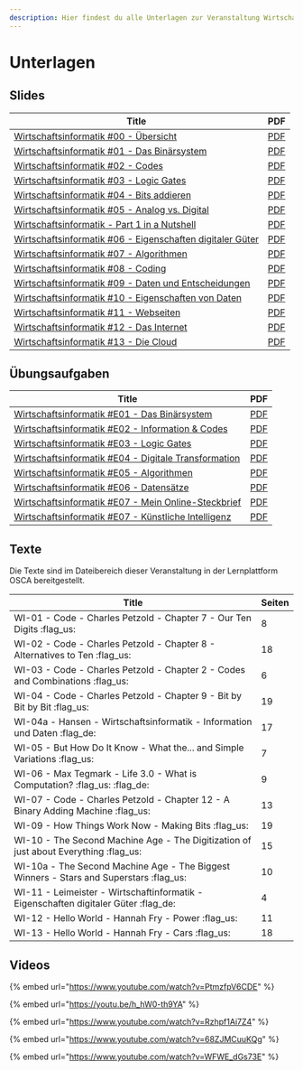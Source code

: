 ```yaml
---
description: Hier findest du alle Unterlagen zur Veranstaltung Wirtschaftsinformatik.
---
```


# Unterlagen

## Slides

| Title                                                                                                                                                      | PDF                                                                                                     |
| ---------------------------------------------------------------------------------------------------------------------------------------------------------- | ------------------------------------------------------------------------------------------------------- |
| [Wirtschaftsinformatik #00 - Übersicht](https://docs.google.com/presentation/d/1IiBpxU24k9mueFTMQtumJ3Z6BSS4OnhqepeHCOgD3Gw/preview)                       | [PDF](https://docs.google.com/presentation/d/1IiBpxU24k9mueFTMQtumJ3Z6BSS4OnhqepeHCOgD3Gw/export/pdf)   |
| [Wirtschaftsinformatik #01 - Das Binärsystem](https://docs.google.com/presentation/d/1ALNyIiXzSSmo7Z49Sb3tX3rDBQgl1\_pdMgaybDX5M5s/preview)                | [PDF](https://docs.google.com/presentation/d/1ALNyIiXzSSmo7Z49Sb3tX3rDBQgl1\_pdMgaybDX5M5s/export/pdf)  |
| [Wirtschaftsinformatik #02 - Codes](https://docs.google.com/presentation/d/1XcdMGmzX-D5byd140JNXZ56twkQgLRto5Wr7IvM3bBY/preview)                           | [PDF](https://docs.google.com/presentation/d/1XcdMGmzX-D5byd140JNXZ56twkQgLRto5Wr7IvM3bBY/export/pdf)   |
| [Wirtschaftsinformatik #03 - Logic Gates](https://docs.google.com/presentation/d/1Aj0RnxHKEPL6Lh7r6ptoLo0OqLY018gkcQq9QPRuJrc/preview)                     | [PDF](https://docs.google.com/presentation/d/1Aj0RnxHKEPL6Lh7r6ptoLo0OqLY018gkcQq9QPRuJrc/export/pdf)   |
| [Wirtschaftsinformatik #04 - Bits addieren](https://docs.google.com/presentation/d/16vH1DMpMXKuV5xMaQRp3d-EfRfzKpcCTiFGc2hC7m5I/preview)                   | [PDF](https://docs.google.com/presentation/d/16vH1DMpMXKuV5xMaQRp3d-EfRfzKpcCTiFGc2hC7m5I/export/pdf)   |
| [Wirtschaftsinformatik #05 - Analog vs. Digital](https://docs.google.com/presentation/d/1qbnwDT78CxxwxGbYHy2Y7YaOIabWMG6surx28mLKYWc/preview)              | [PDF](https://docs.google.com/presentation/d/1qbnwDT78CxxwxGbYHy2Y7YaOIabWMG6surx28mLKYWc/export/pdf)   |
| [Wirtschaftsinformatik - Part 1 in a Nutshell](https://docs.google.com/presentation/d/1DyMpzKzVC1n1M8GMrBAfbLxN1FrCpJeNZ51Hd12rsJ8/preview)                | [PDF](https://docs.google.com/presentation/d/1DyMpzKzVC1n1M8GMrBAfbLxN1FrCpJeNZ51Hd12rsJ8/export/pdf)   |
| [Wirtschaftsinformatik #06 - Eigenschaften digitaler Güter](https://docs.google.com/presentation/d/12ErQdjG\_vzGeYuz8OSjdedKSWPJCdHMy0AASYKCK\_cg/preview) | [PDF](https://docs.google.com/presentation/d/12ErQdjG\_vzGeYuz8OSjdedKSWPJCdHMy0AASYKCK\_cg/export/pdf) |
| [Wirtschaftsinformatik #07 - Algorithmen](https://docs.google.com/presentation/d/1dfthO-Idn-\_IMHvdIX8XylRzTmAPzghIg-AXQM4DsGs/preview)                    | [PDF](https://docs.google.com/presentation/d/1dfthO-Idn-\_IMHvdIX8XylRzTmAPzghIg-AXQM4DsGs/export/pdf)  |
| [Wirtschaftsinformatik #08 - Coding](https://docs.google.com/presentation/d/1HkqFsSxPiws6kHZ4HOJS1AB4-9W7Ef7z3T96vaCXLQo/preview)                          | [PDF](https://docs.google.com/presentation/d/1HkqFsSxPiws6kHZ4HOJS1AB4-9W7Ef7z3T96vaCXLQo/export/pdf)   |
| [Wirtschaftsinformatik #09 - Daten und Entscheidungen](https://docs.google.com/presentation/d/1Le-2ySpDbW3f9A9ILri-ljvLEd0jinZnx\_\_CwiOs3tM/preview)      | [PDF](https://docs.google.com/presentation/d/1Le-2ySpDbW3f9A9ILri-ljvLEd0jinZnx\_\_CwiOs3tM/export/pdf) |
| [Wirtschaftsinformatik #10 - Eigenschaften von Daten](https://docs.google.com/presentation/d/1cKFNay-rvdenNS-8T3ERrg7Mam6ErwXGc9Ee8EhaG8Y/preview)         | [PDF](https://docs.google.com/presentation/d/1cKFNay-rvdenNS-8T3ERrg7Mam6ErwXGc9Ee8EhaG8Y/export/pdf)   |
| [Wirtschaftsinformatik #11 - Webseiten](https://docs.google.com/presentation/d/1luhA51nM7g9ZVZ7gKeR-yZkg28l2HU3KACNX0kOhEwg/preview)                       | [PDF](https://docs.google.com/presentation/d/1luhA51nM7g9ZVZ7gKeR-yZkg28l2HU3KACNX0kOhEwg/export/pdf)   |
| [Wirtschaftsinformatik #12 - Das Internet](https://docs.google.com/presentation/d/1BJ28ziv1j\_FwsXhCogX9DE919QJIGABwEHb-uB58noY/preview)                   | [PDF](https://docs.google.com/presentation/d/1BJ28ziv1j\_FwsXhCogX9DE919QJIGABwEHb-uB58noY/export/pdf)  |
| [Wirtschaftsinformatik #13 - Die Cloud](https://docs.google.com/presentation/d/1ZlqMZ4kTeRZiyj9CQrpJUIPi9QHADk3FcmGdWz8gvqg/preview)                       | [PDF](https://docs.google.com/presentation/d/1ZlqMZ4kTeRZiyj9CQrpJUIPi9QHADk3FcmGdWz8gvqg/export/pdf)   |

## Übungsaufgaben

| Title                                                                                                                                            | PDF                                                                                                        |
| ------------------------------------------------------------------------------------------------------------------------------------------------ | ---------------------------------------------------------------------------------------------------------- |
| [Wirtschaftsinformatik #E01 - Das Binärsystem](https://docs.google.com/document/d/1l2yRK89clXZzlKYxi0OnWMUhKIKyba5vwBQUk1Ltxv8/preview)          | [PDF](https://docs.google.com/document/d/1l2yRK89clXZzlKYxi0OnWMUhKIKyba5vwBQUk1Ltxv8/export?format=pdf)   |
| [Wirtschaftsinformatik #E02 - Information & Codes](https://docs.google.com/document/d/1yuHOp94Ce\_CTP6e5mCwLxKfgIctlUZgN44r6ZES8JC0/preview)     | [PDF](https://docs.google.com/document/d/1yuHOp94Ce\_CTP6e5mCwLxKfgIctlUZgN44r6ZES8JC0/export?format=pdf)  |
| [Wirtschaftsinformatik #E03 - Logic Gates](https://docs.google.com/document/d/17fZCHvmFLgb1ClcOAqTQKkzQYf6k3Ho\_eAAtN--Llw0/preview)             | [PDF](https://docs.google.com/document/d/17fZCHvmFLgb1ClcOAqTQKkzQYf6k3Ho\_eAAtN--Llw0/export?format=pdf)  |
| [Wirtschaftsinformatik #E04 - Digitale Transformation](https://docs.google.com/document/d/18llTApMAEFauxxZuOFNjaOs55ebhwIlU6QnP95UC8oM/preview)  | [PDF](https://docs.google.com/document/d/18llTApMAEFauxxZuOFNjaOs55ebhwIlU6QnP95UC8oM/export?format=pdf)   |
| [Wirtschaftsinformatik #E05 - Algorithmen](https://docs.google.com/document/d/155Blkn964EdwRMgH1Bs6VMtTE3eZb2fp7Kq5Sw7IJ-Y/preview)              | [PDF](https://docs.google.com/document/d/155Blkn964EdwRMgH1Bs6VMtTE3eZb2fp7Kq5Sw7IJ-Y/export?format=pdf)   |
| [Wirtschaftsinformatik #E06 - Datensätze](https://docs.google.com/document/d/1FvpvXtyhivfl8-bDHRr13cwNpd2-G5LMR843B0O1vCo/preview)               | [PDF](https://docs.google.com/document/d/1FvpvXtyhivfl8-bDHRr13cwNpd2-G5LMR843B0O1vCo/export?format=pdf)   |
| [Wirtschaftsinformatik #E07 - Mein Online-Steckbrief](https://docs.google.com/document/d/1FHyyPX7tZjO7bgnSXy5OmmUhmcIojsuq43waAYr7kqo/preview)   | [PDF](https://docs.google.com/document/d/1FHyyPX7tZjO7bgnSXy5OmmUhmcIojsuq43waAYr7kqo/export?format=pdf)   |
| [Wirtschaftsinformatik #E07 - Künstliche Intelligenz](https://docs.google.com/document/d/1k3\_byhFNpb1Oo-8vmEcnZ8TelmjFp\_-Z5PMBDsHaT-g/preview) | [PDF](https://docs.google.com/document/d/1k3\_byhFNpb1Oo-8vmEcnZ8TelmjFp\_-Z5PMBDsHaT-g/export?format=pdf) |

## Texte

Die Texte sind im Dateibereich dieser Veranstaltung in der Lernplattform OSCA bereitgestellt.

| Title                                                                                    | Seiten |
| ---------------------------------------------------------------------------------------- | ------ |
| WI-01 - Code - Charles Petzold - Chapter 7 - Our Ten Digits :flag\_us:                   | 8      |
| WI-02 - Code - Charles Petzold - Chapter 8 - Alternatives to Ten :flag\_us:              | 18     |
| WI-03 - Code - Charles Petzold - Chapter 2 - Codes and Combinations :flag\_us:           | 6      |
| WI-04 - Code - Charles Petzold - Chapter 9 - Bit by Bit by Bit :flag\_us:                | 19     |
| WI-04a - Hansen - Wirtschaftsinformatik - Information und Daten :flag\_de:               | 17     |
| WI-05 - But How Do It Know - What the... and Simple Variations :flag\_us:                | 7      |
| WI-06 - Max Tegmark - Life 3.0 - What is Computation? :flag\_us: :flag\_de:              | 9      |
| WI-07 - Code - Charles Petzold - Chapter 12 - A Binary Adding Machine :flag\_us:         | 13     |
| WI-09 - How Things Work Now - Making Bits :flag\_us:                                     | 19     |
| WI-10 - The Second Machine Age - The Digitization of just about Everything :flag\_us:    | 15     |
| WI-10a - The Second Machine Age - The Biggest Winners - Stars and Superstars :flag\_us:  | 10     |
| WI-11 - Leimeister - Wirtschaftinformatik - Eigenschaften digitaler Güter :flag\_de:     | 4      |
| WI-12 - Hello World - Hannah Fry - Power :flag\_us:                                      | 11     |
| WI-13 - Hello World - Hannah Fry - Cars :flag\_us:                                       | 18     |

## Videos

{% embed url="https://www.youtube.com/watch?v=PtmzfpV6CDE" %}

{% embed url="https://youtu.be/h_hW0-th9YA" %}

{% embed url="https://www.youtube.com/watch?v=Rzhpf1Ai7Z4" %}

{% embed url="https://www.youtube.com/watch?v=68ZJMCuuKQg" %}

{% embed url="https://www.youtube.com/watch?v=WFWE_dGs73E" %}
